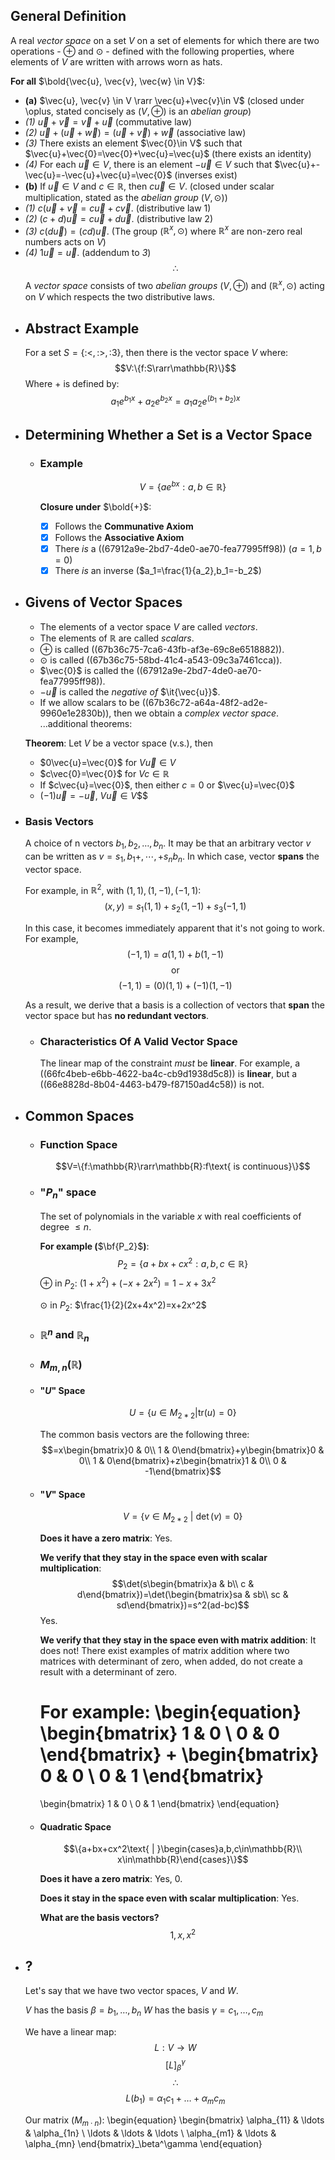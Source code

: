 ## General Definition
A real *vector space* on a set $V$ on a set of elements for which there are two operations - $\oplus$ and $\odot$ - defined with the following properties, where elements of $V$ are written with arrows worn as hats.

**For all** $\bold{\vec{u}, \vec{v}, \vec{w} \in V}$:
* **(a)** $\vec{u}, \vec{v} \in V \rarr \vec{u}+\vec{v}\in V$ (closed under \oplus, stated concisely as $(V, \oplus)$ is an *abelian group*)
* *(1)* $\vec{u}+\vec{v} = \vec{v} + \vec{u}$ (commutative law)
* *(2)* $\vec{u} + (\vec{u}+\vec{w})=(\vec{u}+\vec{v})+\vec{w}$ (associative law)
* *(3)* There exists an element $\vec{0}\in V$ such that $\vec{u}+\vec{0}=\vec{0}+\vec{u}=\vec{u}$ (there exists an identity)
* *(4)* For each $\vec{u}\in V$, there is an element $-\vec{u}\in V$ such that $\vec{u}+-\vec{u}=-\vec{u}+\vec{u}=\vec{0}$ (inverses exist)
* **(b)** If $\vec{u}\in V$ and $c\in\mathbb{R}$, then $c\vec{u}\in V$. (closed under scalar multiplication, stated as the *abelian group* ($V, \odot$))
* *(1)* $c(\vec{u}+\vec{v}=c\vec{u}+c\vec{v}$. (distributive law 1)
* *(2)* $(c+d)\vec{u} = c\vec{u}+d\vec{u}$. (distributive law 2)
* *(3)* $c(d\vec{u})=(cd)\vec{u}$. (The group ($\mathbb{R}^x,\odot$) where $\mathbb{R}^x$ are non-zero real numbers acts on $V$)
* *(4)* $1\vec{u}=\vec{u}$. (addendum to *3*)
$$\therefore$$
A *vector space* consists of two *abelian groups* $(V, \oplus)$ and $(\mathbb{R}^x,\odot)$ acting on $V$ which respects the two distributive laws.
- ## Abstract Example
  For a set $S = \{\text{:<}, \text{:>}, \text{:3}\}$, then there is the vector space $V$ where:
  $$V:\{f:S\rarr\mathbb{R}\}$$
  Where $+$ is defined by:
  $$a_1e^{b_1x}+a_2e^{b_2x}=a_1a_2e^{(b_1+b_2)x}$$
- ## Determining Whether a Set is a Vector Space
	- ### Example
	  $$V=\{ae^{bx}:a,b\in\mathbb{R}\}$$
	  
	  **Closure under** $\bold{+}$:
	  * [x] Follows the **Communative Axiom**
	  * [x] Follows the **Associative Axiom**
	  * [x] There *is* a ((67912a9e-2bd7-4de0-ae70-fea77995ff98)) ($a=1,b=0$)
	  * [x] There *is* an inverse ($a_1=\frac{1}{a_2},b_1=-b_2$)
- ## Givens of Vector Spaces
  * The elements of a vector space $V$ are called *vectors*.
  * The elements of $\mathbb{R}$ are called *scalars*. 
  * $\oplus$ is called ((67b36c75-7ca6-43fb-af3e-69c8e6518882)).
  * $\odot$ is called ((67b36c75-58bd-41c4-a543-09c3a7461cca)).
  * $\vec{0}$ is called the ((67912a9e-2bd7-4de0-ae70-fea77995ff98)).
  * $-\vec{u}$ is called the *negative of* $\it{\vec{u}}$.
  * If we allow scalars to be ((67b36c72-a64a-48f2-ad2e-9960e1e2830b)), then we obtain a *complex vector space*.
  ...additional theorems:
  
  **Theorem**: Let $V$ be a vector space (v.s.), then 
  * $0\vec{u}=\vec{0}$ for $V\vec{u}\in V$
  * $c\vec{0}=\vec{0}$ for $V c\in \mathbb{R}$
  * If $c\vec{u}=\vec{0}$, then either $c=0$ or $\vec{u}=\vec{0}$
  * $(-1)\vec{u}=-\vec{u}$, $V\vec{u}\in V$$$
- ### Basis Vectors
  A choice of n vectors $b_1,b_2,\ldots,b_{n}$. It may be that an arbitrary vector $v$ can be written as $v=s_1,b_1+,\cdots,+s_{n}b_{n}$. In which case, vector **spans** the vector space.
  
  For example, in $\mathbb{R}^2$, with $\left(1,1\right),\left(1,-1\right),\left(-1,1\right)$:
  $$\left(x,y\right)=s_1\left(1,1\right)+s_2\left(1,-1\right)+s_3\left(-1,1\right)$$
  
  In this case, it becomes immediately apparent that it's not going to work.
  For example,
  $$\left(-1,1\right)=a\left(1,1\right)+b\left(1,-1\right)$$
  $$\text{or}$$
  $$\left(-1,1\right)=\left(0\right)\left(1,1\right)+\left(-1\right)\left(1,-1\right)$$
  
  As a result, we derive that a basis is a collection of vectors that **span** the vector space but has **no redundant vectors**.
	- ### Characteristics Of A Valid Vector Space
	  The linear map of the constraint *must* be **linear**. For example, a ((66fc4beb-e6bb-4622-ba4c-cb9d1938d5c8)) is **linear**, but a ((66e8828d-8b04-4463-b479-f87150ad4c58)) is not.
- ## Common Spaces
	- ### Function Space
	  $$V=\{f:\mathbb{R}\rarr\mathbb{R}:f\text{ is continuous}\}$$
	- ### "$P_n$" space
	  The set of polynomials in the variable $x$ with real coefficients of degree $\le n$.
	  
	  **For example (**$\bf{P_2}$**)**:
	  $$P_2=\{a+bx+cx^2:a,b,c\in\mathbb{R}\}$$
	  $\oplus$ in $P_2$:
	  $(1 + x^2) + (-x + 2x^2) = 1 - x + 3x^2$
	  
	  $\odot$ in $P_2$:
	  $\frac{1}{2}(2x+4x^2)=x+2x^2$
	- ### $\mathbb{R}^n$ and $\mathbb{R}_n$
	- ### $M_{m,n}(\mathbb{R})$
	- #### "$U$" Space
	  $$U=\{u\in M_{2*2} | \text{tr}(u)=0\}$$
	  
	  The common basis vectors are the following three:
	  $$=x\begin{bmatrix}0 & 0\\ 1 & 0\end{bmatrix}+y\begin{bmatrix}0 & 0\\ 1 & 0\end{bmatrix}+z\begin{bmatrix}1 & 0\\ 0 & -1\end{bmatrix}$$
	- #### "$V$" Space
	  $$V=\{v\in M_{2*2}\text{ | }\det(v)=0\}$$
	  
	  **Does it have a zero matrix**:
	  Yes.
	  
	  **We verify that they stay in the space even with scalar multiplication**:
	  $$\det(s\begin{bmatrix}a & b\\ c & d\end{bmatrix})=\det(\begin{bmatrix}sa & sb\\ sc & sd\end{bmatrix})=s^2(ad-bc)$$
	  Yes.
	  
	  **We verify that they stay in the space even with matrix addition**:
	  It does not! There exist examples of matrix addition where two matrices with determinant of zero, when added, do not create a result with a determinant of zero.
	  
	  For example:
	  \begin{equation}
	  \begin{bmatrix}
	  1 & 0 \\
	  0 & 0
	  \end{bmatrix}
	  +
	  \begin{bmatrix}
	  0 & 0 \\
	  0 & 1
	  \end{bmatrix}
	  =
	  \begin{bmatrix}
	  1 & 0 \\
	  0 & 1
	  \end{bmatrix}
	  \end{equation}
	- #### Quadratic Space
	  $$\{a+bx+cx^2\text{ | }\begin{cases}a,b,c\in\mathbb{R}\\ x\in\mathbb{R}\end{cases}\}$$
	  
	  **Does it have a zero matrix**:
	  Yes, $0$.
	  
	  **Does it stay in the space even with scalar multiplication**:
	  Yes.
	  
	  **What are the basis vectors?**
	  $$1,x,x^2$$
- ## ?
  Let's say that we have two vector spaces, $V$ and $W$.
  
  $V$ has the basis $\beta=b_1,\ldots,b_{n}$
  $W$ has the basis $\gamma=c_1,\ldots,c_m$
  
  We have a linear map:
  $$L:V\rightarrow W$$
  $$\left\lbrack L\right\rbrack_{\beta}^{\gamma}$$
  $$\therefore$$
  $$L(b_1)=\alpha_1c_1+\ldots+\alpha_mc_m$$
  
  Our matrix ($M_{m\cdot n}$):
  \begin{equation}
  \begin{bmatrix}
  \alpha_{11} & \ldots & \alpha_{1n} \\
  \ldots & \ldots & \ldots \\
  \alpha_{m1} & \ldots & \alpha_{mn}
  \end{bmatrix}_\beta^\gamma
  \end{equation}